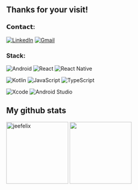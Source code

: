## Thanks for your visit!

### 𝗖𝗼𝗻𝘁𝗮𝗰𝘁:

[![LinkedIn](https://img.shields.io/badge/linkedin-%230077B5.svg?style=for-the-badge&logo=linkedin&logoColor=white)](https://www.linkedin.com/in/esteban-vega-003b02129/)
[![Gmail](https://img.shields.io/badge/Gmail-D14836?style=for-the-badge&logo=gmail&logoColor=white)](mailto:iestebanvega1@gmail.com)

### Stack:

![Android](https://img.shields.io/badge/-Android-%23282C34?style=for-the-badge&logo=android)
![React](https://img.shields.io/badge/-React-%23282C34?style=for-the-badge&logo=react)
![React Native](https://img.shields.io/badge/-React_Native-%23282C34?style=for-the-badge&logo=react)

![Kotlin](https://img.shields.io/badge/-Kotlin-7f52ff?style=for-the-badge&logo=kotlin&logoColor=white)
![JavaScript](https://img.shields.io/badge/-JavaScript-%23F7DF1C?style=for-the-badge&logo=javascript&logoColor=000000&labelColor=%23F7DF1C&color=%23FFCE5A)
![TypeScript](https://img.shields.io/badge/-TypeScript-007ACC?style=for-the-badge&logo=typescript&logoColor=white)

![Xcode](https://img.shields.io/badge/Xcode-007ACC?style=for-the-badge&logo=Xcode&logoColor=white)
![Android Studio](https://img.shields.io/badge/Android%20Studio-3DDC84.svg?style=for-the-badge&logo=android-studio&logoColor=white)

## My github stats
<div>
<img  height="165em" width: "100em" src="https://github-readme-stats.vercel.app/api?username=estevg&show_icons=true&theme=gotham" alt="jeefelix" />
<img height="165em" width: "100em" src="https://github-readme-stats.vercel.app/api/top-langs/?username=estevg&layout=compact&langs_count=5&theme=gotham"/>
<div/>
